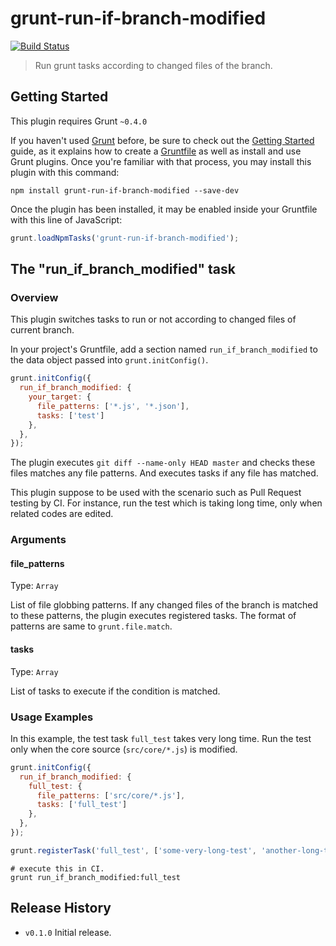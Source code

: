# grunt-run-if-branch-modified

[![Build Status](https://travis-ci.org/cou929/grunt-run-if-branch-modified.svg?branch=master)](https://travis-ci.org/cou929/grunt-run-if-branch-modified)

> Run grunt tasks according to changed files of the branch.

## Getting Started
This plugin requires Grunt `~0.4.0`

If you haven't used [Grunt](http://gruntjs.com/) before, be sure to check out the [Getting Started](http://gruntjs.com/getting-started) guide, as it explains how to create a [Gruntfile](http://gruntjs.com/sample-gruntfile) as well as install and use Grunt plugins. Once you're familiar with that process, you may install this plugin with this command:

```shell
npm install grunt-run-if-branch-modified --save-dev
```

Once the plugin has been installed, it may be enabled inside your Gruntfile with this line of JavaScript:

```js
grunt.loadNpmTasks('grunt-run-if-branch-modified');
```

## The "run_if_branch_modified" task

### Overview
This plugin switches tasks to run or not according to changed files of current branch.

In your project's Gruntfile, add a section named `run_if_branch_modified` to the data object passed into `grunt.initConfig()`.

```js
grunt.initConfig({
  run_if_branch_modified: {
    your_target: {
      file_patterns: ['*.js', '*.json'],
      tasks: ['test']
    },
  },
});
```

The plugin executes `git diff --name-only HEAD master` and checks these files matches any file patterns. And executes tasks if any file has matched.

This plugin suppose to be used with the scenario such as Pull Request testing by CI. For instance, run the test which is taking long time, only when related codes are edited.

### Arguments

#### file_patterns
Type: `Array`

List of file globbing patterns. If any changed files of the branch is matched to these patterns, the plugin executes registered tasks. The format of patterns are same to `grunt.file.match`.


#### tasks
Type: `Array`

List of tasks to execute if the condition is matched.

### Usage Examples

In this example, the test task `full_test` takes very long time. Run the test only when the core source (`src/core/*.js`) is modified.

```js
grunt.initConfig({
  run_if_branch_modified: {
    full_test: {
      file_patterns: ['src/core/*.js'],
      tasks: ['full_test']
    },
  },
});

grunt.registerTask('full_test', ['some-very-long-test', 'another-long-test']);
```

```
# execute this in CI.
grunt run_if_branch_modified:full_test
```

## Release History

- `v0.1.0` Initial release.
